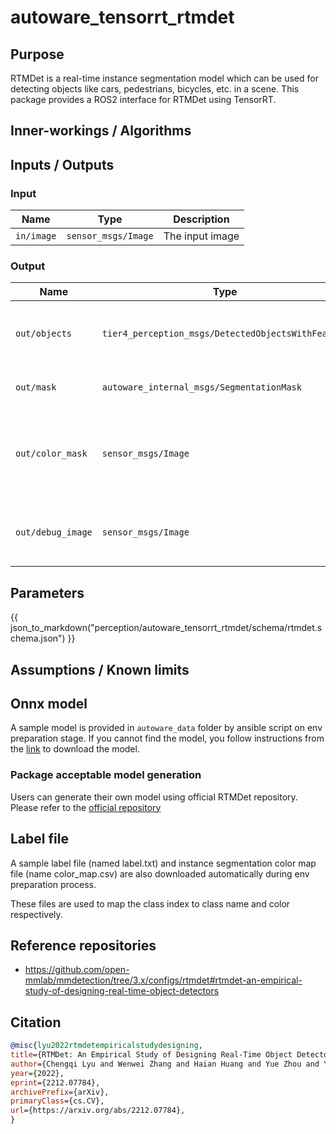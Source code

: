 # autoware_tensorrt_rtmdet

## Purpose

RTMDet is a real-time instance segmentation model which can be used for detecting objects like cars, pedestrians,
bicycles, etc. in a scene. This package provides a ROS2 interface for RTMDet using TensorRT.

## Inner-workings / Algorithms

## Inputs / Outputs

### Input

| Name       | Type                | Description     |
|------------|---------------------|-----------------|
| `in/image` | `sensor_msgs/Image` | The input image |

### Output

| Name              | Type                                               | Description                                                         |
|-------------------|----------------------------------------------------|---------------------------------------------------------------------|
| `out/objects`     | `tier4_perception_msgs/DetectedObjectsWithFeature` | The detected objects with 2D bounding boxes and scores              |
| `out/mask`        | `autoware_internal_msgs/SegmentationMask`          | The instance segmentation mask                                      |
| `out/color_mask`  | `sensor_msgs/Image`                                | The colorized image of instance segmentation mask for visualization |
| `out/debug_image` | `sensor_msgs/Image`                                | The image with 2D bounding boxes for visualization                  |

## Parameters

{{ json_to_markdown("perception/autoware_tensorrt_rtmdet/schema/rtmdet.schema.json") }}

## Assumptions / Known limits

## Onnx model

A sample model is provided in `autoware_data` folder by ansible script on env preparation stage. If you cannot find the
model, you follow instructions from the
[link](https://github.com/autowarefoundation/autoware/tree/main/ansible/roles/artifacts) to download the model.

### Package acceptable model generation

Users can generate their own model using official RTMDet repository. Please refer to the
[official repository](https://github.com/open-mmlab/mmdetection/tree/3.x/configs/rtmdet#rtmdet-an-empirical-study-of-designing-real-time-object-detectors)

## Label file

A sample label file (named label.txt) and instance segmentation color map file (name color_map.csv) are also
downloaded automatically during env preparation process.

These files are used to map the class index to class name and color respectively.

## Reference repositories

- <https://github.com/open-mmlab/mmdetection/tree/3.x/configs/rtmdet#rtmdet-an-empirical-study-of-designing-real-time-object-detectors>

## Citation

```bibtex
@misc{lyu2022rtmdetempiricalstudydesigning,
title={RTMDet: An Empirical Study of Designing Real-Time Object Detectors},
author={Chengqi Lyu and Wenwei Zhang and Haian Huang and Yue Zhou and Yudong Wang and Yanyi Liu and Shilong Zhang and Kai Chen},
year={2022},
eprint={2212.07784},
archivePrefix={arXiv},
primaryClass={cs.CV},
url={https://arxiv.org/abs/2212.07784},
}
```